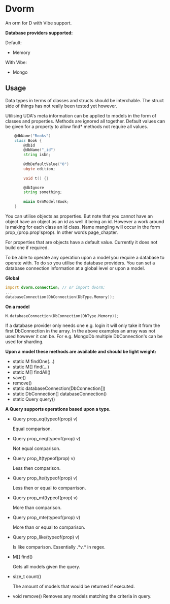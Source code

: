 Dvorm
========
An orm for D with Vibe support.

**Database providers supported:**

Default:

- Memory

With Vibe:
- Mongo

Usage
--------
Data types in terms of classes and structs should be interchable. The struct side of things has not really been tested yet however.

Utilising UDA's meta information can be applied to models in the form of classes and properties.
Methods are ignored all together.
Default values can be given for a property to allow find* methods not require all values.

```D
	@dbName("Books")
	class Book {
		@dbId
		@dbName("_id")
		string isbn;
		
		@dbDefaultValue("0")
		ubyte edition;
		
		void t() {}

		@dbIgnore
		string something;
		
		mixin OrmModel!Book;
	}
```

You can utilise objects as properties. But note that you cannot have an object have an object as an id as well it being an id. However a work around is making for each class an id class.
Name mangling will occur in the form prop_(prop.prop'sprop). In other words page_chapter.

For properties that are objects have a default value. Currently it does not build one if required.

To be able to operate any operation upon a model you require a database to operate with. To do so you utilise the database providers. You can set a database connection information at a global level or upon a model.

**Global**
```D
import dvorm.connection; // or import dvorm;
...
databaseConnection(DbConnection(DbType.Memory));
```
**On a model**
```D
M.databaseConnection(DbConnection(DbType.Memory));
```

If a database provider only needs one e.g. login it will only take it from the first DbConnection in the array.
In the above examples an array was not used however it can be.
For e.g. MongoDb multiple DbConnection's can be used for sharding.

**Upon a model these methods are available and should be light weight:**
- static M findOne(...)
- static M[] find(...)
- static M[] findAll()
- save()
- remove()
- static databaseConnection(DbConnection[])
- static DbConnection[] databaseConnection()
- static Query query()

**A Query supports operations based upon a type.**
- Query prop_eq(typeof(prop) v)

  Equal comparison.
- Query prop_neq(typeof(prop) v)

  Not equal comparison.
- Query prop_lt(typeof(prop) v)

  Less then comparison.
- Query prop_lte(typeof(prop) v)

  Less then or equal to comparrison.
- Query prop_mt(typeof(prop) v)

  More than comparison.
- Query prop_mte(typeof(prop) v)

  More than or equal to comparison.
- Query prop_like(typeof(prop) v)

  Is like comparison. Essentially .\*v.\* in regex.
- M[] find()

  Gets all models given the query.
  
- size_t count()

  The amount of models that would be returned if executed.
- void remove()
  Removes any models matching the criteria in query.


